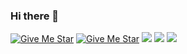 ### Hi there 👋

[![Give Me Star](https://img.shields.io/badge/github-white)](https://github.com/kkh725)
[![Give Me Star](https://img.shields.io/badge/blog-white)](https://blog.naver.com/kkhyungyung0)
<img src="https://img.shields.io/badge/kkhyungyung0@naver.com-03C75A?style=flat-square&logo=naver&logoColor=white"> <!--naver mail-->
<img src="https://img.shields.io/badge/kkhyungyung0@gmail.com-4285F4?style=flat-square&logo=Google&logoColor=white"> <!--naver mail-->
<img src="https://img.shields.io/badge/Android-3DDC84?style=flat-square&logo=Android&logoColor=white"/>







<!--
**kkh725/kkh725** is a ✨ _special_ ✨ repository because its `README.md` (this file) appears on your GitHub profile.

Here are some ideas to get you started:

- 🔭 I’m currently working on ...
- 🌱 I’m currently learning ...
- 👯 I’m looking to collaborate on ...
- 🤔 I’m looking for help with ...
- 💬 Ask me about ...
- 📫 How to reach me: ...
- 😄 Pronouns: ...
- ⚡ Fun fact: ...
-->
